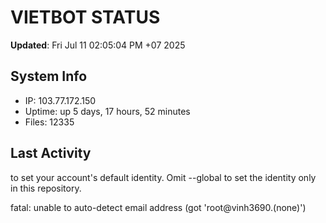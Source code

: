 # VIETBOT STATUS
**Updated**: Fri Jul 11 02:05:04 PM +07 2025

## System Info
- IP: 103.77.172.150
- Uptime: up 5 days, 17 hours, 52 minutes
- Files: 12335

## Last Activity

to set your account's default identity.
Omit --global to set the identity only in this repository.

fatal: unable to auto-detect email address (got 'root@vinh3690.(none)')
